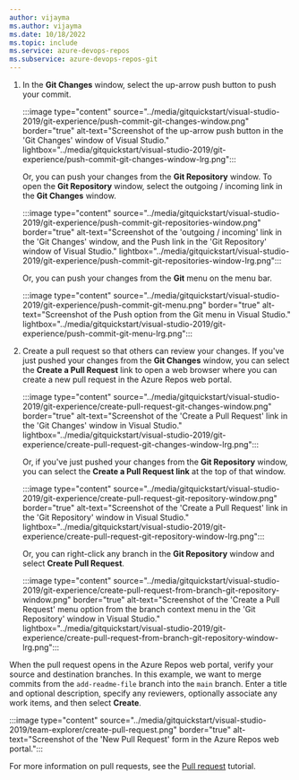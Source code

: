 ```yaml
---
author: vijayma
ms.author: vijayma
ms.date: 10/18/2022
ms.topic: include
ms.service: azure-devops-repos
ms.subservice: azure-devops-repos-git
---
```


1. In the **Git Changes** window, select the up-arrow push button to push your commit.

   :::image type="content" source="../media/gitquickstart/visual-studio-2019/git-experience/push-commit-git-changes-window.png" border="true" alt-text="Screenshot of the up-arrow push button in the 'Git Changes' window of Visual Studio." lightbox="../media/gitquickstart/visual-studio-2019/git-experience/push-commit-git-changes-window-lrg.png":::

   Or, you can push your changes from the **Git Repository** window. To open the **Git Repository** window, select the outgoing / incoming link in the **Git Changes** window.

   :::image type="content" source="../media/gitquickstart/visual-studio-2019/git-experience/push-commit-git-repositories-window.png" border="true" alt-text="Screenshot of the 'outgoing / incoming' link in the 'Git Changes' window, and the Push link in the 'Git Repository' window of Visual Studio." lightbox="../media/gitquickstart/visual-studio-2019/git-experience/push-commit-git-repositories-window-lrg.png":::

   Or, you can push your changes from the **Git** menu on the menu bar.

   :::image type="content" source="../media/gitquickstart/visual-studio-2019/git-experience/push-commit-git-menu.png" border="true" alt-text="Screenshot of the Push option from the Git menu in Visual Studio." lightbox="../media/gitquickstart/visual-studio-2019/git-experience/push-commit-git-menu-lrg.png":::

1. Create a pull request so that others can review your changes. If you've just pushed your changes from the **Git Changes** window, you can select the **Create a Pull Request** link to open a web browser where you can create a new pull request in the Azure Repos web portal.

   :::image type="content" source="../media/gitquickstart/visual-studio-2019/git-experience/create-pull-request-git-changes-window.png" border="true" alt-text="Screenshot of the 'Create a Pull Request' link in the 'Git Changes' window in Visual Studio." lightbox="../media/gitquickstart/visual-studio-2019/git-experience/create-pull-request-git-changes-window-lrg.png":::

   Or, if you've just pushed your changes from the **Git Repository** window, you can select the **Create a Pull Request link** at the top of that window.

   :::image type="content" source="../media/gitquickstart/visual-studio-2019/git-experience/create-pull-request-git-repository-window.png" border="true" alt-text="Screenshot of the 'Create a Pull Request' link in the 'Git Repository' window in Visual Studio." lightbox="../media/gitquickstart/visual-studio-2019/git-experience/create-pull-request-git-repository-window-lrg.png":::

   Or, you can right-click any branch in the **Git Repository** window and select **Create Pull Request**.

   :::image type="content" source="../media/gitquickstart/visual-studio-2019/git-experience/create-pull-request-from-branch-git-repository-window.png" border="true" alt-text="Screenshot of the 'Create a Pull Request' menu option from the branch context menu in the 'Git Repository' window in Visual Studio." lightbox="../media/gitquickstart/visual-studio-2019/git-experience/create-pull-request-from-branch-git-repository-window-lrg.png":::

When the pull request opens in the Azure Repos web portal, verify your source and destination branches. In this example, we want to merge commits from the `add-readme-file` branch into the `main` branch. Enter a title and optional description, specify any reviewers, optionally associate any work items, and then select **Create**.

:::image type="content" source="../media/gitquickstart/visual-studio-2019/team-explorer/create-pull-request.png" border="true" alt-text="Screenshot of the 'New Pull Request' form in the Azure Repos web portal.":::

For more information on pull requests, see the [Pull request](../pull-requests.md) tutorial.

